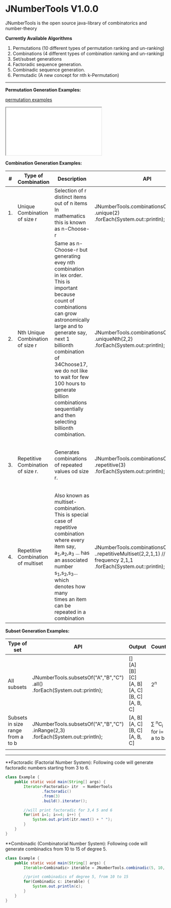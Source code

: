 # JNumberTools V1.0.0
JNumberTools is the open source java-library of combinatorics and number-theory 

**Currently Available Algorithms**

1. Permutations (10 different types of permutation ranking and un-ranking)
1. Combinations (4 different types of combination ranking and un-ranking)
1. Set/subset generations
1. Factoradic sequence generation.
1. Combinadic sequence generation.
1. Permutadic (A new concept for nth k-Permutation)

***
**Permutation Generation Examples:**

[permutation examples](md_files/permutation_table.md)

<iframe src="md_files/permutation.html" title="permutation examples">
</iframe>

**Combination Generation Examples:**

| #   | Type of Combination                   | Description                                                                                                                                                                                                                                                                                                                                                      | API                                                                                                                                       | Output                                           | Count                         |
|-----|---------------------------------------|------------------------------------------------------------------------------------------------------------------------------------------------------------------------------------------------------------------------------------------------------------------------------------------------------------------------------------------------------------------|-------------------------------------------------------------------------------------------------------------------------------------------|--------------------------------------------------|-------------------------------|
| 1.  | Unique Combination of size r          | Selection of r distinct items out of n items<br> In mathematics this is known as n-Choose-r                                                                                                                                                                                                                                                                      | JNumberTools.combinationsOf("A","B","C")<br>.unique(2)<br>.forEach(System.out::println);                                                  | [A, B]<br>[A, C]<br>[B, C]                       | <sup>n</sup>C<sub>r</sub>     ||
| 2.  | Nth Unique Combination of size r      | Same as n-Choose-r but generating evey nth combination in lex order.<br>This is important because count of combinations can grow astronomically<br>large and to generate say, next 1 billionth combination of 34Choose17,<br>we do not like to wait for few 100 hours to generate billion combinations<br>sequentially and then selecting billionth combination. | JNumberTools.combinationsOf("A","B","C")<br>.uniqueNth(2,2)<br>.forEach(System.out::println);                                             | [A, B]<br>[B, C]                                 | <sup>n</sup>C<sub>r</sub> / m ||
| 3.  | Repetitive Combination of size r.     | Generates combinations of repeated values od size r.                                                                                                                                                                                                                                                                                                             | JNumberTools.combinationsOf("A","B")<br>.repetitive(3)<br>.forEach(System.out::println);                                                  | [A, A, A]<br>[A, A, B]<br>[A, B, B]<br>[B, B, B] | <sup>n+r-1</sup>C<sub>r</sub> ||
| 4.  | Repetitive Combination<br>of multiset | Also known as multiset-combination.<br>This is special case of repetitive combination where every item say,<br> a<sub>1</sub>,a<sub>2</sub>,a<sub>3</sub> ... has an associated number s<sub>1</sub>,s<sub>2</sub>,s<sub>3</sub>... which denotes how many<br>times an item can be repeated in a combination                                                     | JNumberTools.combinationsOf("A","B","C")<br>..repetitiveMultiset(2,2,1,1) // size 2 and frequency 2,1,1<br>.forEach(System.out::println); | [A, A]<br>[A, B]<br>[A, C]<br>[B, C]             ||
**Subset Generation Examples:**

| Type of set                       | API                                                                                    | Output                                                             | Count                                     |
|-----------------------------------|----------------------------------------------------------------------------------------|--------------------------------------------------------------------|-------------------------------------------|
| All subsets                       | JNumberTools.subsetsOf("A","B","C")<br>.all()<br>.forEach(System.out::println);        | []<br>[A]<br>[B]<br>[C]<br>[A, B]<br>[A, C]<br>[B, C]<br>[A, B, C] | 2<sup>n</sup>                             |
| Subsets in size range from a to b | JNumberTools.subsetsOf("A","B","C")<br>.inRange(2,3)<br>.forEach(System.out::println); | [A, B]<br>[A, C]<br>[B, C]<br>[A, B, C]                            | ∑ <sup>n</sup>C<sub>i</sub> for i= a to b |
|||||


***
**Factoradic (Factorial Number System): Following code will generate factoradic numbers
starting from 3 to 6.

```java
class Example {
    public static void main(String[] args) {
        Iterator<Factoradic> itr  = NumberTools
                .factoradic()
                .from(3)
                .build().iterator();

        //will print factoradic for 3,4 5 and 6
        for(int i=1; i<=4; i++) {
            System.out.print(itr.next() + " ");
        }    
    }
}
```

**Combinadic (Combinatorial Number System): Following code will generate combinadics from 10 to 15 of degree 5.

```java
class Example {
    public static void main(String[] args) {
        Iterable<Combinadic> iterable = JNumberTools.combinadic(5, 10, 15);

        //print combinadics of degree 5, from 10 to 15 
        for(Combinadic c: iterable) {
            System.out.println(c);
        }
    }
}
```




